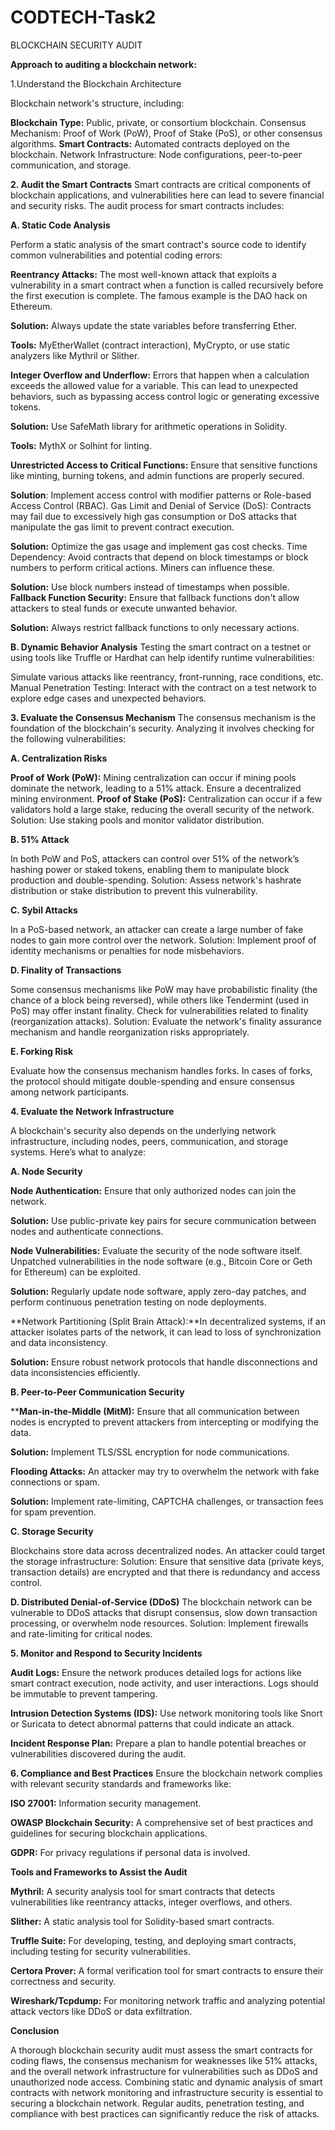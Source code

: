# CODTECH-Task2
BLOCKCHAIN SECURITY AUDIT

**Approach to auditing a blockchain network:**

1.Understand the Blockchain Architecture
   
 Blockchain network's structure, including:

**Blockchain Type:** Public, private, or consortium blockchain.
Consensus Mechanism: Proof of Work (PoW), Proof of Stake (PoS), or other consensus algorithms.
**Smart Contracts:** Automated contracts deployed on the blockchain.
Network Infrastructure: Node configurations, peer-to-peer communication, and storage.

**2. Audit the Smart Contracts**
Smart contracts are critical components of blockchain applications, and vulnerabilities here can lead to severe financial and security risks. The audit process for smart contracts includes:

**A. Static Code Analysis**

Perform a static analysis of the smart contract's source code to identify common vulnerabilities and potential coding errors:

**Reentrancy Attacks:** The most well-known attack that exploits a vulnerability in a smart contract when a function is called recursively before the first execution is complete. The famous example is the DAO hack on Ethereum.

**Solution:** Always update the state variables before transferring Ether.

**Tools:** MyEtherWallet (contract interaction), MyCrypto, or use static analyzers like Mythril or Slither.

**Integer Overflow and Underflow:** Errors that happen when a calculation exceeds the allowed value for a variable. This can lead to unexpected behaviors, such as bypassing access control logic or generating excessive tokens.

**Solution:** Use SafeMath library for arithmetic operations in Solidity.

**Tools:** MythX or Solhint for linting.

**Unrestricted Access to Critical Functions:** Ensure that sensitive functions like minting, burning tokens, and admin functions are properly secured.

**Solution**: Implement access control with modifier patterns or Role-based Access Control (RBAC).
Gas Limit and Denial of Service (DoS): Contracts may fail due to excessively high gas consumption or DoS attacks that manipulate the gas limit to prevent contract execution.

**Solution:** Optimize the gas usage and implement gas cost checks.
Time Dependency: Avoid contracts that depend on block timestamps or block numbers to perform critical actions. Miners can influence these.

**Solution:** Use block numbers instead of timestamps when possible.
**Fallback Function Security:** Ensure that fallback functions don't allow attackers to steal funds or execute unwanted behavior.

**Solution:** Always restrict fallback functions to only necessary actions.


**B. Dynamic Behavior Analysis**
Testing the smart contract on a testnet or using tools like Truffle or Hardhat can help identify runtime vulnerabilities:

Simulate various attacks like reentrancy, front-running, race conditions, etc.
Manual Penetration Testing: Interact with the contract on a test network to explore edge cases and unexpected behaviors.


**3. Evaluate the Consensus Mechanism**
The consensus mechanism is the foundation of the blockchain's security. Analyzing it involves checking for the following vulnerabilities:

**A. Centralization Risks**

**Proof of Work (PoW):** Mining centralization can occur if mining pools dominate the network, leading to a 51% attack. Ensure a decentralized mining environment.
**Proof of Stake (PoS):** Centralization can occur if a few validators hold a large stake, reducing the overall security of the network.
Solution: Use staking pools and monitor validator distribution.

**B. 51% Attack**

In both PoW and PoS, attackers can control over 51% of the network’s hashing power or staked tokens, enabling them to manipulate block production and double-spending.
Solution: Assess network's hashrate distribution or stake distribution to prevent this vulnerability.

**C. Sybil Attacks**

In a PoS-based network, an attacker can create a large number of fake nodes to gain more control over the network.
Solution: Implement proof of identity mechanisms or penalties for node misbehaviors.

**D. Finality of Transactions**

Some consensus mechanisms like PoW may have probabilistic finality (the chance of a block being reversed), while others like Tendermint (used in PoS) may offer instant finality. Check for vulnerabilities related to finality (reorganization attacks).
Solution: Evaluate the network's finality assurance mechanism and handle reorganization risks appropriately.

**E. Forking Risk**

Evaluate how the consensus mechanism handles forks. In cases of forks, the protocol should mitigate double-spending and ensure consensus among network participants.

**4. Evaluate the Network Infrastructure**

A blockchain's security also depends on the underlying network infrastructure, including nodes, peers, communication, and storage systems. Here’s what to analyze:

**A. Node Security**

**Node Authentication:** Ensure that only authorized nodes can join the network.

**Solution:** Use public-private key pairs for secure communication between nodes and authenticate connections.

**Node Vulnerabilities:** Evaluate the security of the node software itself. Unpatched vulnerabilities in the node software (e.g., Bitcoin Core or Geth for Ethereum) can be exploited.

**Solution:** Regularly update node software, apply zero-day patches, and perform continuous penetration testing on node deployments.

**Network Partitioning (Split Brain Attack):**In decentralized systems, if an attacker isolates parts of the network, it can lead to loss of synchronization and data inconsistency.

**Solution:** Ensure robust network protocols that handle disconnections and data inconsistencies efficiently.

**B. Peer-to-Peer Communication Security**

****Man-in-the-Middle (MitM):** Ensure that all communication between nodes is encrypted to prevent attackers from intercepting or modifying the data.

**Solution:** Implement TLS/SSL encryption for node communications.

**Flooding Attacks:** An attacker may try to overwhelm the network with fake connections or spam.

**Solution:** Implement rate-limiting, CAPTCHA challenges, or transaction fees for spam prevention.

**C. Storage Security**

Blockchains store data across decentralized nodes. An attacker could target the storage infrastructure:
Solution: Ensure that sensitive data (private keys, transaction details) are encrypted and that there is redundancy and access control.

**D. Distributed Denial-of-Service (DDoS)**
The blockchain network can be vulnerable to DDoS attacks that disrupt consensus, slow down transaction processing, or overwhelm node resources.
Solution: Implement firewalls and rate-limiting for critical nodes.


**5. Monitor and Respond to Security Incidents**

**Audit Logs:** Ensure the network produces detailed logs for actions like smart contract execution, node activity, and user interactions. Logs should be immutable to prevent tampering.

**Intrusion Detection Systems (IDS):** Use network monitoring tools like Snort or Suricata to detect abnormal patterns that could indicate an attack.

**Incident Response Plan:** Prepare a plan to handle potential breaches or vulnerabilities discovered during the audit.


**6. Compliance and Best Practices**
Ensure the blockchain network complies with relevant security standards and frameworks like:

**ISO 27001:** Information security management.

**OWASP Blockchain Security:** A comprehensive set of best practices and guidelines for securing blockchain applications.

**GDPR:** For privacy regulations if personal data is involved.


**Tools and Frameworks to Assist the Audit**

**Mythril:** A security analysis tool for smart contracts that detects vulnerabilities like reentrancy attacks, integer overflows, and others.

**Slither:** A static analysis tool for Solidity-based smart contracts.

**Truffle Suite:** For developing, testing, and deploying smart contracts, including testing for security vulnerabilities.

**Certora Prover:** A formal verification tool for smart contracts to ensure their correctness and security.

**Wireshark/Tcpdump:** For monitoring network traffic and analyzing potential attack vectors like DDoS or data exfiltration.


**Conclusion**

A thorough blockchain security audit must assess the smart contracts for coding flaws, the consensus mechanism for weaknesses like 51% attacks, and the overall network infrastructure for vulnerabilities such as DDoS and unauthorized node access. Combining static and dynamic analysis of smart contracts with network monitoring and infrastructure security is essential to securing a blockchain network. Regular audits, penetration testing, and compliance with best practices can significantly reduce the risk of attacks.





